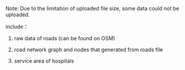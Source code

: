 Note:
Due to the limitation of uploaded file size, some data could not be uploaded.

include：

1. raw data of roads (can be found on OSM)

2. road network graph and nodes that generated from roads file

3. service area of hospitals
